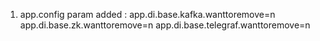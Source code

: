 1. app.config
   param added :
    app.di.base.kafka.wanttoremove=n
    app.di.base.zk.wanttoremove=n
    app.di.base.telegraf.wanttoremove=n